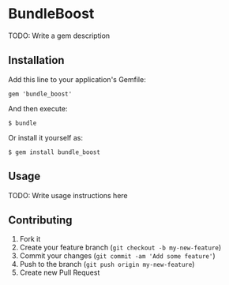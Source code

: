 # BundleBoost

TODO: Write a gem description

## Installation

Add this line to your application's Gemfile:

    gem 'bundle_boost'

And then execute:

    $ bundle

Or install it yourself as:

    $ gem install bundle_boost

## Usage

TODO: Write usage instructions here

## Contributing

1. Fork it
2. Create your feature branch (`git checkout -b my-new-feature`)
3. Commit your changes (`git commit -am 'Add some feature'`)
4. Push to the branch (`git push origin my-new-feature`)
5. Create new Pull Request
